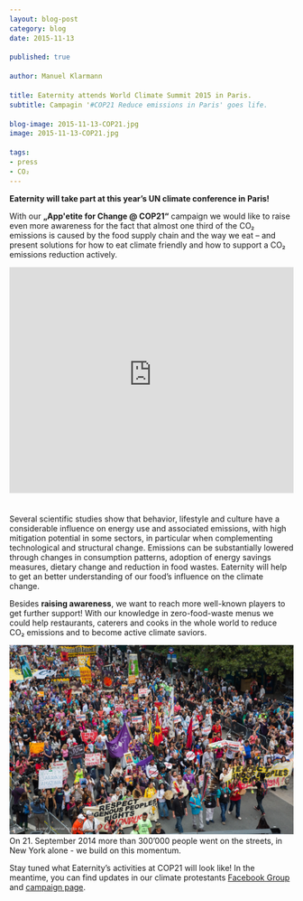 ```yaml
---
layout: blog-post
category: blog
date: 2015-11-13

published: true

author: Manuel Klarmann

title: Eaternity attends World Climate Summit 2015 in Paris.
subtitle: Campagin '#COP21 Reduce emissions in Paris' goes life.

blog-image: 2015-11-13-COP21.jpg
image: 2015-11-13-COP21.jpg

tags:
- press
- CO₂
---
```


**Eaternity will take part at this year’s UN climate conference in Paris!**

With our **„App'etite for Change @ COP21“** campaign we would like to raise even
more awareness for the fact that almost one third of the CO₂ emissions is caused
by the food supply chain and the way we eat – and present solutions for how to
eat climate friendly and how to support a CO₂ emissions reduction actively.

<iframe style="width: 100%;height:400px;margin-bottom:20px" src="https://www.youtube-nocookie.com/embed/tos4m9tHSt4?rel=0&amp;showinfo=0&amp;color=white" frameborder="0" allowfullscreen></iframe>

Several scientific studies show that behavior, lifestyle and culture have a
considerable influence on energy use and associated emissions, with high
mitigation potential in some sectors, in particular when complementing
technological and structural change. Emissions can be substantially lowered
through changes in consumption patterns, adoption of energy savings measures,
dietary change and reduction in food wastes. Eaternity will help to get an
better understanding of our food’s influence on the climate change.

Besides **raising awareness**, we want to reach more well-known players to get
further support! With our knowledge in zero-food-waste menus we could help
restaurants, caterers and cooks in the whole world to reduce CO₂ emissions and
to become active climate saviors.

![demonstration](/img/blog/2015-11-13-COP21/demonstration.jpg "On 21. September 2014 more than 300’000 people went on the streets, in New York alone. Frustrated with the political process they demand actions.")
On 21. September 2014 more than 300’000 people went on the streets, in New York
alone - we build on this momentum.

Stay tuned what Eaternity’s activities at COP21 will look like! In the meantime,
you can find updates in our climate protestants [Facebook Group][facebook] and
[campaign page][page].

[facebook]: https://www.facebook.com/groups/1456075844690135/
[page]: /appetite-for-change
